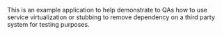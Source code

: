 This is an example application to help demonstrate to QAs how to use service virtualization or stubbing
to remove dependency on a third party system for testing purposes.
